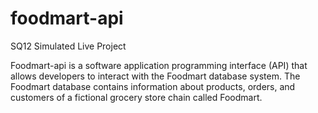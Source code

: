 # foodmart-api
SQ12 Simulated Live Project

Foodmart-api is a software application programming interface (API) that allows developers to interact with the Foodmart database system. The Foodmart database contains information about products, orders, and customers of a fictional grocery store chain called Foodmart.
